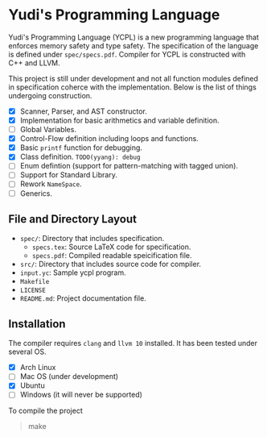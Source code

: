 # Yudi's Programming Language

Yudi's Programming Language (YCPL) is a new programming language that enforces memory safety and type safety. The specification of the language is defined under `spec/specs.pdf`. Compiler for YCPL is constructed with C++ and LLVM.

This project is still under development and not all function modules defined in specification coherce with the implementation. Below is the list of things undergoing construction.

- [x] Scanner, Parser, and AST constructor.
- [x] Implementation for basic arithmetics and variable definition.
- [ ] Global Variables.
- [x] Control-Flow definition including loops and functions.
- [x] Basic `printf` function for debugging.
- [x] Class definition. `TODO(yyang): debug`
- [ ] Enum defintion (support for pattern-matching with tagged union).
- [ ] Support for Standard Library.
- [ ] Rework `NameSpace`.
- [ ] Generics.

## File and Directory Layout

- `spec/`: Directory that includes specification.
    - `specs.tex`: Source LaTeX code for specification.
    - `specs.pdf`: Compiled readable speicification file.
- `src/`: Directory that includes source code for compiler.
- `input.yc`: Sample ycpl program.
- `Makefile`
- `LICENSE`
- `README.md`: Project documentation file.

## Installation

The compiler requires `clang` and `llvm 10` installed. It has been tested under several OS.

- [X] Arch Linux
- [ ] Mac OS (under development)
- [X] Ubuntu
- [ ] Windows (it will never be supported)

To compile the project

> make



